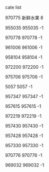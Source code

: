 cate list

970775 新鲜水果 8

955035 955035 -1

970778 970778 -1

961006 961006 -1

958104 958104 -1

972200 972200 -1

975706 975706 -1

5057 5057 -1

957347 957347 -1

957615 957615 -1

972219 972219 -1

957430 957430 -1

957428 957428 -1

957330 957330 -1

970776 970776 -1

969032 969032 -1

